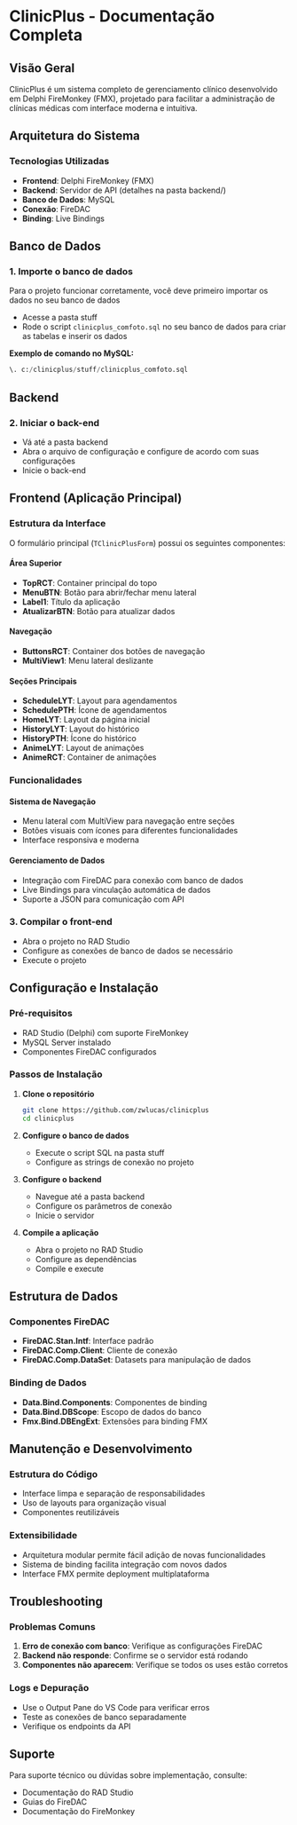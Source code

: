 # ClinicPlus - Documentação Completa

## Visão Geral

ClinicPlus é um sistema completo de gerenciamento clínico desenvolvido em Delphi FireMonkey (FMX), projetado para facilitar a administração de clínicas médicas com interface moderna e intuitiva.

## Arquitetura do Sistema

### Tecnologias Utilizadas
- **Frontend**: Delphi FireMonkey (FMX)
- **Backend**: Servidor de API (detalhes na pasta backend/)
- **Banco de Dados**: MySQL
- **Conexão**: FireDAC
- **Binding**: Live Bindings

## Banco de Dados

### 1. Importe o banco de dados

Para o projeto funcionar corretamente, você deve primeiro importar os dados no seu banco de dados

- Acesse a pasta stuff
- Rode o script `clinicplus_comfoto.sql` no seu banco de dados para criar as tabelas e inserir os dados

**Exemplo de comando no MySQL:**

```sql
\. c:/clinicplus/stuff/clinicplus_comfoto.sql
```

## Backend

### 2. Iniciar o back-end

- Vá até a pasta backend
- Abra o arquivo de configuração e configure de acordo com suas configurações
- Inicie o back-end

## Frontend (Aplicação Principal)

### Estrutura da Interface

O formulário principal (`TClinicPlusForm`) possui os seguintes componentes:

#### Área Superior
- **TopRCT**: Container principal do topo
- **MenuBTN**: Botão para abrir/fechar menu lateral
- **Label1**: Título da aplicação
- **AtualizarBTN**: Botão para atualizar dados

#### Navegação
- **ButtonsRCT**: Container dos botões de navegação
- **MultiView1**: Menu lateral deslizante

#### Seções Principais
- **ScheduleLYT**: Layout para agendamentos
- **SchedulePTH**: Ícone de agendamentos
- **HomeLYT**: Layout da página inicial
- **HistoryLYT**: Layout do histórico
- **HistoryPTH**: Ícone do histórico
- **AnimeLYT**: Layout de animações
- **AnimeRCT**: Container de animações

### Funcionalidades

#### Sistema de Navegação
- Menu lateral com MultiView para navegação entre seções
- Botões visuais com ícones para diferentes funcionalidades
- Interface responsiva e moderna

#### Gerenciamento de Dados
- Integração com FireDAC para conexão com banco de dados
- Live Bindings para vinculação automática de dados
- Suporte a JSON para comunicação com API

### 3. Compilar o front-end

- Abra o projeto no RAD Studio
- Configure as conexões de banco de dados se necessário
- Execute o projeto

## Configuração e Instalação

### Pré-requisitos
- RAD Studio (Delphi) com suporte FireMonkey
- MySQL Server instalado
- Componentes FireDAC configurados

### Passos de Instalação

1. **Clone o repositório**
   ```bash
   git clone https://github.com/zwlucas/clinicplus
   cd clinicplus
   ```

2. **Configure o banco de dados**
   - Execute o script SQL na pasta stuff
   - Configure as strings de conexão no projeto

3. **Configure o backend**
   - Navegue até a pasta backend
   - Configure os parâmetros de conexão
   - Inicie o servidor

4. **Compile a aplicação**
   - Abra o projeto no RAD Studio
   - Configure as dependências
   - Compile e execute

## Estrutura de Dados

### Componentes FireDAC
- **FireDAC.Stan.Intf**: Interface padrão
- **FireDAC.Comp.Client**: Cliente de conexão
- **FireDAC.Comp.DataSet**: Datasets para manipulação de dados

### Binding de Dados
- **Data.Bind.Components**: Componentes de binding
- **Data.Bind.DBScope**: Escopo de dados do banco
- **Fmx.Bind.DBEngExt**: Extensões para binding FMX

## Manutenção e Desenvolvimento

### Estrutura do Código
- Interface limpa e separação de responsabilidades
- Uso de layouts para organização visual
- Componentes reutilizáveis

### Extensibilidade
- Arquitetura modular permite fácil adição de novas funcionalidades
- Sistema de binding facilita integração com novos dados
- Interface FMX permite deployment multiplataforma

## Troubleshooting

### Problemas Comuns
1. **Erro de conexão com banco**: Verifique as configurações FireDAC
2. **Backend não responde**: Confirme se o servidor está rodando
3. **Componentes não aparecem**: Verifique se todos os uses estão corretos

### Logs e Depuração
- Use o Output Pane do VS Code para verificar erros
- Teste as conexões de banco separadamente
- Verifique os endpoints da API

## Suporte

Para suporte técnico ou dúvidas sobre implementação, consulte:
- Documentação do RAD Studio
- Guias do FireDAC
- Documentação do FireMonkey